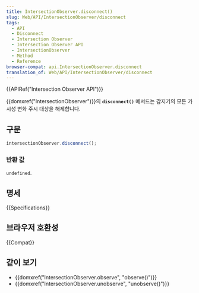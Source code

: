 ```yaml
---
title: IntersectionObserver.disconnect()
slug: Web/API/IntersectionObserver/disconnect
tags:
  - API
  - Disconnect
  - Intersection Observer
  - Intersection Observer API
  - IntersectionObserver
  - Method
  - Reference
browser-compat: api.IntersectionObserver.disconnect
translation_of: Web/API/IntersectionObserver/disconnect
---
```


{{APIRef("Intersection Observer API")}}

{{domxref("IntersectionObserver")}}의 **`disconnect()`** 메서드는 감지기의 모든 가시성 변화 주시 대상을 해제합니다.

## 구문

```js
intersectionObserver.disconnect();
```

### 반환 값

`undefined`.

## 명세

{{Specifications}}

## 브라우저 호환성

{{Compat}}

## 같이 보기

- {{domxref("IntersectionObserver.observe", "observe()")}}
- {{domxref("IntersectionObserver.unobserve", "unobserve()")}}
